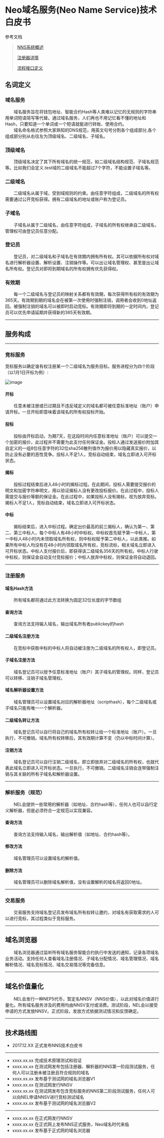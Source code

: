 # Neo域名服务(Neo Name Service)技术白皮书

参考文档
>[NNS系统概述](system.md)
>
>[注册器详情](register.md)
>
>[流程接口定义](flow.md)

## 名词定义
### 域名服务
&emsp;&emsp;域名服务旨在将钱包地址、智能合约Hash等人类难以记忆的无规则的字符串用单词短语简写等代替。通过域名服务，人们再也不用记忆看不懂的地址和Hash，只要知道一个单词或一个短语就能进行转账、使用合约。   
&emsp;&emsp;域名命名格式参照大家熟知的DNS规范，用英文句号分割各个组成部分,各个组成部分别从右往左为顶级域名、二级域名、子域名。
### 顶级域名
&emsp;&emsp;顶级域名决定了其下所有域名的统一规范，如二级域名结构规范、子域名规范等。比如我们会定义.test域的二级域名不能超过7个字符，不能设置子域名等。
### 二级域名
&emsp;&emsp;二级域名从属于域，受到域规则的约束。由任意字符组成，二级域名的所有权需要通过公开竞标获得。拥有二级域名的地址或账户称为登记员。
### 子域名
&emsp;&emsp;子域名从属于二级域名，由任意字符组成，子域名的所有权继承自二级域名，管理权可由登记员任意分配。
### 登记员
&emsp;&emsp;登记员，对二级域名和子域名在有效期内拥有所有权。其可以依据所有权对域名进行解析器设置、解析设置、注销操作等。可以出让域名管理权、甚至是出让域名所有权。登记员对即将到期域名的所有权拥有优先获得权。
### 有效期
&emsp;&emsp;每一个二级域名与登记员的映射关系都有有效期，每次获得所有权的有效期为365天。有效期到期的域名会在被第一次使用时强制注销，调用者会收到0地址返回。被强制注销的域名可以被即时启动竞标。有效期即将到期的一定时间内，登记员可以优先申请延期并获得新的365天有效期。

---

## 服务构成

---

### 竞标服务
竞标服务以确定谁有权注册某一个二级域名为服务目标。服务进程分为四个阶段（以1月1日开标为例）:

![image](gantt.png)

#### 开标
&emsp;&emsp;任意未被注册或已过期且不违反域定义的域名都可被任意标准地址（账户）申请开标。一旦开标即意味着该域名的所有权投标开始。
#### 投标
&emsp;&emsp;投标由开标启动，为期7天，在这段时间内任意标准地址（账户）可以提交一个加密的报价，此过程并不需要为此支付任何保证金。投标人通过发送报价附加其自定义的一组8位任意字符的32位sha256散列值作为报价用以隐藏真实报价，以防止没有必要的恶性竞争。投标人不足1人，竞标自动结束，域名立即进入可开标状态。
#### 揭标
&emsp;&emsp;投标过程结束后进入48小时的揭标过程。在此期间，投标人需要提交报价的明文和加密字符串明文，用以验证揭标人没有更改投标报价。在此过程中，投标人需提交与报价等额的保证金。在此过程中，如果投标人没有揭标，视为放弃竞标。揭标人不足1人，竞标自动结束，域名立即进入可开标状态。
#### 中标
&emsp;&emsp;揭标结束后，进入中标过程。确定出价最高的前三揭标人，确认为第一、第二、第三中标人，每个中标人有48小时中标权。中标权首先赋予第一中标人，第一中标人48小时内未领取域名所有权，则中标权赋予第二中标人，以此类推。如果所有中标人均没有在48小时内领取域名所有权，竞标流标，相关域名立即进入可开标状态。中标人支付报价后，即获得该二级域名356天的所有权。中标人行驶中标权，则保证金自动支付竞标报价；中标人放弃中标权，则保证金将自动退回。

---

### 注册服务
#### 域名Hash方法
&emsp;&emsp;所有域名都将通过此方法转换为固定32位长度的字节数组
#### 查询方法
&emsp;&emsp;查询方法支持输入域名，输出域名所有者publickey的hash
#### 二级域名注册方法
&emsp;&emsp;在竞标中获胜中标的中标人将自动被注册为二级域名的所有权人，即登记员。
#### 子域名注册方法
&emsp;&emsp;域名登记员可以授予任意标准地址（账户）其子域名的管理权。同样，登记员可以转移、注销子域名管理权。
#### 域名解析器设置方法
&emsp;&emsp;域名管理员可以设置域名对应的解析器地址（scripthash），每个二级域名或子域名只能有唯一一个解析器。
#### 二级域名转让方法
&emsp;&emsp;域名登记员可以自行将自己的域名所有权转让给一个标准地址（账户）。一旦执行，不可撤销。域名所有权转移后，其有效期计算不变（仍以中标时间计算）。
#### 注销方法
&emsp;&emsp;域名登记员可以自行注销二级域名，即立即放弃对二级域名的所有权，也就代表此域名立即进入可开标状态。一旦执行，不可撤销。二级域名注销会连带强制注销与其关联的所有子域名和解析器设置。

---

### 解析服务（规范）
&emsp;&emsp;NEL会提供一些常用的解析器（如地址、合约hash等），任何人也可以自行定义解析器，但是必须符合一定规范以实现兼容。
#### 查询方法
&emsp;&emsp;查询方法支持输入域名，输出解析值（如地址、合约hash等）。
#### 修改方法
&emsp;&emsp;域名管理员可以设置域名的解析值。
#### 删除方法
&emsp;&emsp;域名管理员可以删除域名解析值，没有设置解析的域名将返回0地址。

---

### 交易服务  
&emsp;&emsp;交易服务支持域名登记员发布域名所有权转让邀约，对域名有获取需求的人可以进行竞标，其过程类似于竞标服务。  

---

## 域名浏览器
&emsp;&emsp;域名浏览器通过监听所有域名服务智能合约执行中发送的通知，记录各项域名业务活动。支持任何人查看域名注册情况、子域名分配情况、域名管理情况、域名解析情况、域名竞标情况、域名交易情况等完备信息。

---

## 域名价值量化
&emsp;&emsp;NEL会发行一种NEP5代币，暂定名NNSV（NNS价值），以此对域名价值进行量化。所有域名服务涉及的费用均由NNSV支付或消费。测试阶段，NEL会以接受申请的方式发放NNSV。正式阶段，发放方式依据测试情况和反馈确定。

---

## 技术路线图
- 2017.12.XX 正式发布NNS技术白皮书
---
- xxxx.xx.xx 完成技术原理测试和验证
- xxxx.xx.xx 在测试网发布包括注册器、解析器的NNS第一阶段测试服务，任何人可以注册未被注册且符合规则的域名
- xxxx.xx.xx 发布基于测试网的域名浏览器V1
- xxxx.xx.xx 在测试网发行NNSV
- xxxx.xx.xx 在测试网发布包含竞标服务的NNS第二阶段测试服务，任何人可以向NEL申请NNSV进行竞标测试域名
- xxxx.xx.xx 发布基于测试网的域名浏览器V2
---
- xxxx.xx.xx 在正式网发行NNSV
- xxxx.xx.xx 在正式网上发布NNS正式服务，Neo域名时代来临
- xxxx.xx.xx 发布基于正式网的域名浏览器
